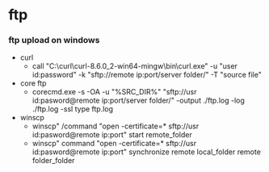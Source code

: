 # ftp

### ftp upload on windows

* curl
   - call "C:\curl\curl-8.6.0_2-win64-mingw\bin\curl.exe" -u "user id:password" -k "sftp://remote ip:port/server folder/" -T "source file"
* core ftp
   - corecmd.exe -s -OA -u "%SRC_DIR%" "sftp://usr id:pasword@remote ip:port/server folder/"   -output ./ftp.log -log ./ftp.log  -ssl type ftp.log
* winscp
   - winscp" /command "open -certificate=* sftp://usr id:pasword@remote ip:port" start remote_folder
   - winscp" command "open -certificate=* sftp://usr id:pasword@remote ip:port" synchronize remote local_folder remote folder_folder
 
